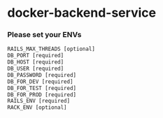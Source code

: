 # docker-backend-service

### Please set your ENVs

```html
RAILS_MAX_THREADS [optional]
DB_PORT [required]
DB_HOST [required]
DB_USER [required]
DB_PASSWORD [required]
DB_FOR_DEV [required]
DB_FOR_TEST [required]
DB_FOR_PROD [required]
RAILS_ENV [required]
RACK_ENV [optional]
```
